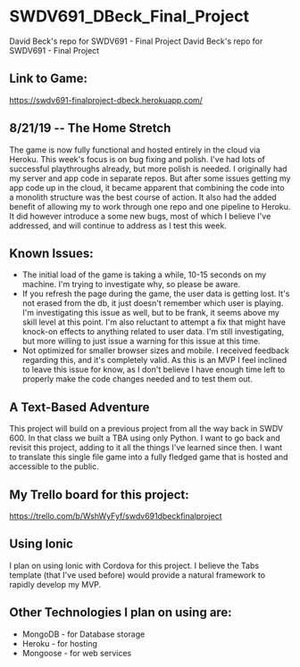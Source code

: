 # SWDV691_DBeck_Final_Project
David Beck's repo for SWDV691 - Final Project	David Beck's repo for SWDV691 - Final Project

## Link to Game:
https://swdv691-finalproject-dbeck.herokuapp.com/

## 8/21/19 -- The Home Stretch
The game is now fully functional and hosted entirely in the cloud via Heroku. This week's focus is on bug fixing and polish. I've had lots of successful playthroughs already, but more polish is needed. I originally had my server and app code in separate repos. But after some issues getting my app code up in the cloud, it became apparent that combining the code into a monolith structure was the best course of action. It also had the added benefit of allowing my to work through one repo and one pipeline to Heroku. It did however introduce a some new bugs, most of which I believe I've addressed, and will continue to address as I test this week.

## Known Issues:
* The initial load of the game is taking a while, 10-15 seconds on my machine. I'm trying to investigate why, so please be aware.
* If you refresh the page during the game, the user data is getting lost. It's not erased from the db, it just doesn't remember which user is playing. I'm investigating this issue as well, but to be frank, it seems above my skill level at this point. I'm also reluctant to attempt a fix that might have knock-on effects to anything related to user data. I'm still investigating, but more willing to just issue a warning for this issue at this time.
* Not optimized for smaller browser sizes and mobile. I received feedback regarding this, and it's completely valid. As this is an MVP I feel inclined to leave this issue for know, as I don't believe I have enough time left to properly make the code changes needed and to test them out. 

 ## A Text-Based Adventure
This project will build on a previous project from all the way back in SWDV 600. In that class we built a TBA using only Python. I want to go back and revisit this project, adding to it all the things I've learned since then. I want to translate this single file game into a fully fledged game that is hosted and accessible to the public.

 ## My Trello board for this project:
https://trello.com/b/WshWyFyf/swdv691dbeckfinalproject

 ## Using Ionic
I plan on using Ionic with Cordova for this project. I believe the Tabs template (that I've used before) would provide a natural framework to rapidly develop my MVP. 

 ## Other Technologies I plan on using are:
* MongoDB - for Database storage
* Heroku - for hosting
* Mongoose - for web services
